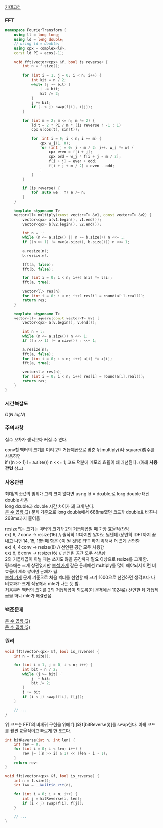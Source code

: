 [카테고리](/README.md)
### FFT
```cpp
namespace FourierTransform {
    using ll = long long;
    using ld = long double;
    // using ld = double;
    using cpx = complex<ld>;
    const ld PI = acos(-1); 

    void fft(vector<cpx> &f, bool is_reverse) {
        int n = f.size();
        
        for (int i = 1, j = 0; i < n; i++) {
            int bit = n / 2;
            while (j >= bit) {
                j -= bit;
                bit /= 2;
            }
            j += bit;
            if (i < j) swap(f[i], f[j]);
        }

        for (int m = 2; m <= n; m *= 2) {
            ld t = 2 * PI / m * (is_reverse ? -1 : 1);
            cpx w(cos(t), sin(t));

            for (int i = 0; i < n; i += m) {
                cpx w_j(1, 0);
                for (int j = 0; j < m / 2; j++, w_j *= w) {
                    cpx even = f[i + j];
                    cpx odd = w_j * f[i + j + m / 2];
                    f[i + j] = even + odd;
                    f[i + j + m / 2] = even - odd;
                }
            }
        }

        if (is_reverse) {
            for (auto &e : f) e /= n;
        }
    }

    template <typename T>
    vector<ll> multiply(const vector<T> &v1, const vector<T> &v2) {
        vector<cpx> a(v1.begin(), v1.end());
        vector<cpx> b(v2.begin(), v2.end());

        int n = 1;
        while (n <= a.size() || n <= b.size()) n <<= 1;
        if ((n >> 1) != max(a.size(), b.size())) n <<= 1;

        a.resize(n);
        b.resize(n);
        
        fft(a, false);
        fft(b, false);

        for (int i = 0; i < n; i++) a[i] *= b[i];
        fft(a, true);

        vector<ll> res(n);
        for (int i = 0; i < n; i++) res[i] = round(a[i].real());
        return res;
    }

    template <typename T>
    vector<ll> square(const vector<T> &v) {
        vector<cpx> a(v.begin(), v.end());

        int n = 1;
        while (n <= a.size()) n <<= 1;
        if ((n >> 1) != a.size()) n <<= 1;

        a.resize(n);
        fft(a, false);
        for (int i = 0; i < n; i++) a[i] *= a[i];
        fft(a, true);

        vector<ll> res(n);
        for (int i = 0; i < n; i++) res[i] = round(a[i].real());
        return res;
    }
}
```
### 시간복잡도 
$O(N~logN)$   

### 주의사항
실수 오차가 생각보다 커질 수 있다.   

conv할 벡터의 크기를 미리 2의 거듭제곱으로 맞춘 뒤 multiply()나 square()함수를 사용하면   
if ((n >> 1) != a.size()) n <<= 1; 코드 덕분에 메모리 효율이 꽤 개선된다. (아래 __사용관련__ 참고)

### 사용관련
최대/최소값의 범위가 그리 크지 않다면 using ld = double;로 long double 대신 double 사용   
long double과 double 시간 차이가 꽤 크게 난다.   
[큰 수 곱셈 (2)](https://www.acmicpc.net/problem/15576) 문제 기준으로 long double에서 688ms였던 코드가 double로 바꾸니 268ms까지 줄어듦

resize되는 크기는 벡터의 크기가 2의 거듭제곱일 때 가장 효율적(?)임    
ex) 6, 7 conv -> resize(16) // 솔직히 13까지만 알아도 될텐데 (당연히 IDFT까지 끝내고 나면 14, 15, 16번째 항은 0이 될 것임) FFT 하기 위해서 더 크게 선언함   
ex) 4, 4 conv -> resize(8) // 선언된 공간 모두 사용함   
ex) 8, 8 conv -> resize(16) // 선언된 공간 모두 사용함      
2의 거듭제곱이 아닐 때는 쓰지도 않을 공간까지 필요 이상으로 resize를 크게 함.   
평소에는 크게 상관없지만 [보석 가게](https://www.acmicpc.net/problem/13575) 같은 문제에선 multiply를 많이 해야되서 이런 비효율이 계속 쌓이면 문제가 됨.   
[보석 가게](https://www.acmicpc.net/problem/13575) 문제 기준으로 처음 벡터를 선언할 때 크기 1000으로 선언하면 생각보다 나비효과가 크게 작용해서 mle가 나는 듯 함.   
처음부터 벡터의 크기를 2의 거듭제곱이 되도록(이 문제에선 1024로) 선언한 뒤 거듭제곱을 하니 mle가 해결됐음.   

### 백준문제
[큰 수 곱셈 (2)](https://www.acmicpc.net/problem/15576)   
[큰 수 곱셈 (3)](https://www.acmicpc.net/problem/22289)

### 원리
```cpp
void fft(vector<cpx> &f, bool is_reverse) {
    int n = f.size();

    for (int i = 1, j = 0; i < n; i++) {
        int bit = n / 2;
        while (j >= bit) {
            j -= bit;
            bit /= 2;
        }
        j += bit;
        if (i < j) swap(f[i], f[j]);
    }

    // ...
}
```
위 코드는 FFT의 비재귀 구현을 위해 f[i]와 f[bitReverse(i)]를 swap한다.
아래 코드를 훨씬 효율적이고 빠르게 한 코드다.
```cpp
int bitReverse(int n, int len) {
    int rev = 0;
    for (int i = 0; i < len; i++) {
        rev |= ((n >> i) & 1) << (len - i - 1);
    }
    return rev;
}

void fft(vector<cpx> &f, bool is_reverse) {
    int n = f.size();
    int len = __builtin_ctz(n);
    
    for (int i = 0; i < n; i++) {
        int j = bitReverse(i, len);
        if (i < j) swap(f[i], f[j]);
    }

    // ...
}
```